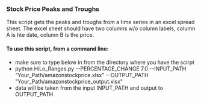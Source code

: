 ### Stock Price Peaks and Troughs
This script gets the peaks and troughs from a time series in an excel spread sheet.
The excel sheet should have two columns w/o column labels, column A is hte date, column B is the price.

#### To use this script, from a command line:
* make sure to type below in from the directory where you have the scirpt
* python HiLo_Ranges.py --PERCENTAGE_CHANGE 7.0 --INPUT_PATH "Your_Path/amazonstockprice.xlsx" --OUTPUT_PATH "Your_Path/amazonstockprice_output.xlsx"
* data will be taken from the input INPUT_PATH and output to OUTPUT_PATH

